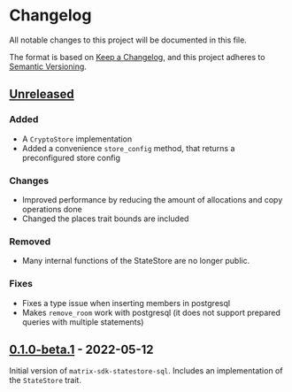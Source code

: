 # Changelog
All notable changes to this project will be documented in this file.

The format is based on [Keep a Changelog](https://keepachangelog.com/en/1.0.0/),
and this project adheres to [Semantic Versioning](https://semver.org/spec/v2.0.0.html).

## [Unreleased]
### Added
- A `CryptoStore` implementation
- Added a convenience `store_config` method, that returns a preconfigured store config

### Changes
- Improved performance by reducing the amount of allocations and copy operations done
- Changed the places trait bounds are included

### Removed
- Many internal functions of the StateStore are no longer public.

### Fixes
- Fixes a type issue when inserting members in postgresql
- Makes `remove_room` work with postgresql (it does not support prepared queries with multiple statements)

## [0.1.0-beta.1] - 2022-05-12

Initial version of `matrix-sdk-statestore-sql`. Includes an implementation of the `StateStore` trait.

[Unreleased]: https://github.com/DarkKirb/matrix-sdk-statestore-sql/compare/v0.1.0-beta.1...HEAD
[0.1.0-beta.1]: https://github.com/DarkKirb/matrix-sdk-statestore-sql/releases/tag/v0.1.0-beta.1
